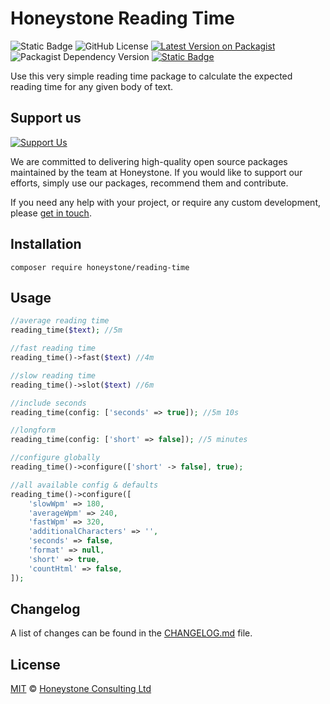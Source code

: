 # Honeystone Reading Time

![Static Badge](https://img.shields.io/badge/tests-passing-green)
![GitHub License](https://img.shields.io/github/license/honeystone/reading-time)
[![Latest Version on Packagist](https://img.shields.io/packagist/v/honeystone/reading-time)](https://packagist.org/packages/honeystone/reading-time)
![Packagist Dependency Version](https://img.shields.io/packagist/dependency-v/honeystone/reading-time/php)
[![Static Badge](https://img.shields.io/badge/honeystone-fa6900)](https://honeystone.com)

Use this very simple reading time package to calculate the expected reading time for any given body of text.

## Support us

[![Support Us](https://honeystone.com/images/github/support-us.webp)](https://honeystone.com)

We are committed to delivering high-quality open source packages maintained by the team at Honeystone. If you would
like to support our efforts, simply use our packages, recommend them and contribute.

If you need any help with your project, or require any custom development, please [get in touch](https://honeystone.com/contact-us).

## Installation

```shell
composer require honeystone/reading-time
```

## Usage

```php
//average reading time
reading_time($text); //5m

//fast reading time
reading_time()->fast($text) //4m

//slow reading time
reading_time()->slot($text) //6m

//include seconds
reading_time(config: ['seconds' => true]); //5m 10s

//longform
reading_time(config: ['short' => false]); //5 minutes

//configure globally
reading_time()->configure(['short' -> false], true);

//all available config & defaults
reading_time()->configure([
    'slowWpm' => 180,
    'averageWpm' => 240,
    'fastWpm' => 320,
    'additionalCharacters' => '',
    'seconds' => false,
    'format' => null,
    'short' => true,
    'countHtml' => false,
]);
```

## Changelog

A list of changes can be found in the [CHANGELOG.md](CHANGELOG.md) file.

## License

[MIT](LICENSE.md) © [Honeystone Consulting Ltd](https://honeystone.com)
